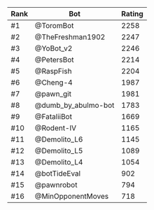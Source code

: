 Rank|Bot|Rating
---|---|---
#1|@ToromBot|2258
#2|@TheFreshman1902|2247
#3|@YoBot_v2|2246
#4|@PetersBot|2214
#5|@RaspFish|2204
#6|@Cheng-4|1987
#7|@pawn_git|1981
#8|@dumb_by_abulmo-bot|1783
#9|@FataliiBot|1669
#10|@Rodent-IV|1165
#11|@Demolito_L6|1145
#12|@Demolito_L5|1089
#13|@Demolito_L4|1054
#14|@botTideEval|902
#15|@pawnrobot|794
#16|@MinOpponentMoves|718
